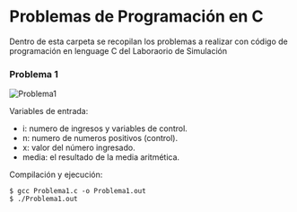 # Problemas de Programación en C
Dentro de esta carpeta se recopilan los problemas a realizar  con código de programación en lenguage C del Laboraorio de Simulación

### Problema 1
![Problema1](Imagenes/Eje%201.PNG)

Variables de entrada:
- i: numero de ingresos y variables de control.
- n: numero de numeros positivos (control).
- x: valor del número ingresado.    
- media: el resultado de la media aritmética.

Compilación y ejecución:
```
$ gcc Problema1.c -o Problema1.out
$ ./Problema1.out
```